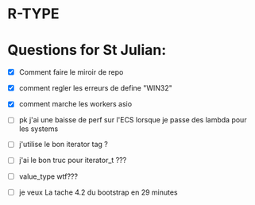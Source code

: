 # R-TYPE

# Questions for St Julian:

- [X] Comment faire le miroir de repo
- [X] comment regler les erreurs de define "WIN32"
- [X] comment marche les workers asio
- [ ] pk j'ai une baisse de perf sur l'ECS lorsque je passe des lambda pour les systems
- [ ] j'utilise le bon iterator tag ?
- [ ] j'ai le bon truc pour iterator_t ???
- [ ] value_type wtf???
- [ ] je veux La tache 4.2 du bootstrap en 29 minutes

